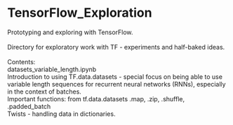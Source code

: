 # TensorFlow_Exploration
Prototyping and exploring with TensorFlow.
<BR><BR>
Directory for exploratory work with TF - experiments and half-baked ideas.
<BR><BR>
Contents:
<BR>
datasets_variable_length.ipynb<BR>
Introduction to using TF.data.datasets - special focus on being able to use variable length sequences for recurrent neural networks (RNNs),
especially in the context of batches.<BR>
Important functions: from tf.data.datasets .map, .zip, .shuffle, .padded_batch<BR>
Twists - handling data in dictionaries.
